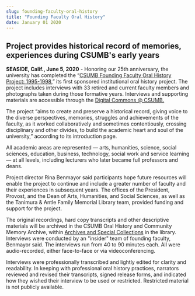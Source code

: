 ```yaml
---
slug: founding-faculty-oral-history
title: "Founding Faculty Oral History"
date: January 01 2020
---
```


<h2>Project provides historical record of memories, experiences during CSUMB's early years</h2><p><b>SEASIDE, Calif., June 5, 2020</b> - Honoring our 25th anniversary, the university has completed the “<a href="https://digitalcommons.csumb.edu/founding-faculty-project/">CSUMB Founding Faculty Oral History Project: 1995-1998</a>,” its first sponsored institutional oral history project. The project includes interviews with 33 retired and current faculty members and photographs taken during those formative years. Interviews and supporting materials are accessible through the <a href="https://digitalcommons.csumb.edu/">Digital Commons @ CSUMB.</a></p><p>The project “aims to create and preserve a historical record, giving voice to the diverse perspectives, memories, struggles and achievements of the faculty, as it worked collaboratively and sometimes contentiously, crossing disciplinary and other divides, to build the academic heart and soul of the university,” according to its introduction page.</p><p>All academic areas are represented — arts, humanities, science, social sciences, education, business, technology, social work and service learning — at all levels, including lecturers who later became full professors and deans.</p><p>Project director Rina Benmayor said participants hope future resources will enable the project to continue and include a greater number of faculty and their experiences in subsequent years. The offices of the President, Provost, and the Dean of Arts, Humanities, and Social Sciences, as well as the Tanimura &amp; Antle Family Memorial Library team, provided funding and support for the project.</p><p>The original recordings, hard copy transcripts and other descriptive materials will be archived in the CSUMB Oral History and Community Memory Archive, within <a href="https://csumb.edu/library/archives-special-collections">Archives and Special Collections</a> in the library. Interviews were conducted by an "insider" team of founding faculty, Benmayor said. The interviews run from 40 to 90 minutes each. All were audio-recorded, either face-to-face or via videoconferencing. </p><p>Interviews were professionally transcribed and lightly edited for clarity and readability. In keeping with professional oral history practices, narrators reviewed and revised their transcripts, signed release forms, and indicated how they wished their interview to be used or restricted. Restricted material is not publicly available.</p>
